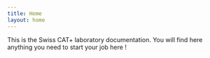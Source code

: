 ```yaml
---
title: Home
layout: home
---
```


This is the Swiss CAT+ laboratory documentation. 
You will find here anything you need to start your job here !

